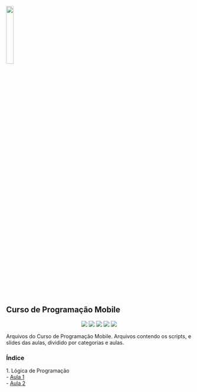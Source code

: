 <img src="https://user-images.githubusercontent.com/61523977/177602277-0cb2a53d-e415-4462-9244-e241e9f8ac3c.png" width="20%" heigth="20%">
<h2 align"center">Curso de Programação Mobile</h1>
<p align="center">
<img src="http://img.shields.io/static/v1?label=STATUS&message=EM%20DESENVOLVIMENTO&color=GREEN&style=for-the-badge"/>
<img src="https://img.shields.io/badge/HTML5-E34F26?style=for-the-badge&logo=html5&logoColor=white"/>
<img src="https://img.shields.io/badge/CSS3-1572B6?style=for-the-badge&logo=css3&logoColor=white"/>
<img src="https://img.shields.io/badge/C%23-239120?style=for-the-badge&logo=c-sharp&logoColor=white"/>
<img src="https://img.shields.io/github/stars/Amaral1973/progmobile?style=social"/>
</p>
Arquivos do Curso de Programação Mobile. Arquivos contendo os scripts, e slides das aulas, dividido por categorias e aulas.

<p><h3>Índice</h3></p>
1. Lógica de Programação<br/>
  - <a href="https://github.com/Amaral1973/progmobile/tree/main/logica_programacao/Aula%201">Aula 1</a><br/>
  - <a href="https://github.com/Amaral1973/progmobile/tree/main/logica_programacao/Aula%202">Aula 2</a><br/>
